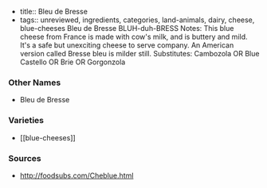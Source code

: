 - title:: Bleu de Bresse
- tags:: unreviewed, ingredients, categories, land-animals, dairy, cheese, blue-cheeses
Bleu de Bresse BLUH-duh-BRESS Notes: This blue cheese from France is made with cow's milk, and is buttery and mild. It's a safe but unexciting cheese to serve company. An American version called Bresse bleu is milder still. Substitutes: Cambozola OR Blue Castello OR Brie OR Gorgonzola

### Other Names

* Bleu de Bresse

### Varieties

* [[blue-cheeses]]

### Sources
* http://foodsubs.com/Cheblue.html
